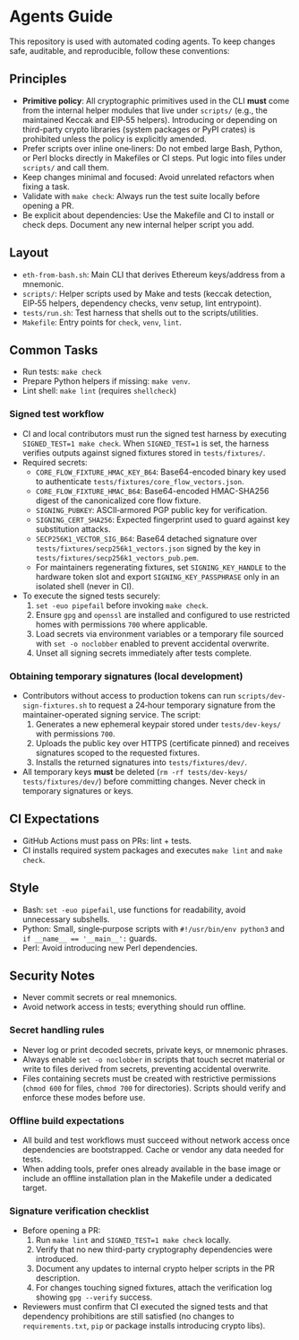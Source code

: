 # Agents Guide

This repository is used with automated coding agents. To keep changes safe,
auditable, and reproducible, follow these conventions:

## Principles
- **Primitive policy**: All cryptographic primitives used in the CLI **must** come
  from the internal helper modules that live under `scripts/` (e.g., the
  maintained Keccak and EIP‑55 helpers). Introducing or depending on third-party
  crypto libraries (system packages or PyPI crates) is prohibited unless the
  policy is explicitly amended.
- Prefer scripts over inline one‑liners: Do not embed large Bash, Python, or
  Perl blocks directly in Makefiles or CI steps. Put logic into files under
  `scripts/` and call them.
- Keep changes minimal and focused: Avoid unrelated refactors when fixing a
  task.
- Validate with `make check`: Always run the test suite locally before opening a
  PR.
- Be explicit about dependencies: Use the Makefile and CI to install or check
  deps. Document any new internal helper script you add.

## Layout
- `eth-from-bash.sh`: Main CLI that derives Ethereum keys/address from a mnemonic.
- `scripts/`: Helper scripts used by Make and tests (keccak detection, EIP‑55 helpers,
  dependency checks, venv setup, lint entrypoint).
- `tests/run.sh`: Test harness that shells out to the scripts/utilities.
- `Makefile`: Entry points for `check`, `venv`, `lint`.

## Common Tasks
- Run tests: `make check`
- Prepare Python helpers if missing: `make venv`.
- Lint shell: `make lint` (requires `shellcheck`)

### Signed test workflow
- CI and local contributors must run the signed test harness by executing
  `SIGNED_TEST=1 make check`. When `SIGNED_TEST=1` is set, the harness verifies
  outputs against signed fixtures stored in `tests/fixtures/`.
- Required secrets:
  - `CORE_FLOW_FIXTURE_HMAC_KEY_B64`: Base64-encoded binary key used to authenticate `tests/fixtures/core_flow_vectors.json`.
  - `CORE_FLOW_FIXTURE_HMAC_B64`: Base64-encoded HMAC-SHA256 digest of the canonicalized core flow fixture.
  - `SIGNING_PUBKEY`: ASCII‑armored PGP public key for verification.
  - `SIGNING_CERT_SHA256`: Expected fingerprint used to guard against key
    substitution attacks.
  - `SECP256K1_VECTOR_SIG_B64`: Base64 detached signature over
    `tests/fixtures/secp256k1_vectors.json` signed by the key in
    `tests/fixtures/secp256k1_vectors_pub.pem`.
  - For maintainers regenerating fixtures, set `SIGNING_KEY_HANDLE` to the
    hardware token slot and export `SIGNING_KEY_PASSPHRASE` only in an isolated
    shell (never in CI).
- To execute the signed tests securely:
  1. `set -euo pipefail` before invoking `make check`.
  2. Ensure `gpg` and `openssl` are installed and configured to use restricted
     homes with permissions `700` where applicable.
  3. Load secrets via environment variables or a temporary file sourced with
     `set -o noclobber` enabled to prevent accidental overwrite.
  4. Unset all signing secrets immediately after tests complete.

### Obtaining temporary signatures (local development)
- Contributors without access to production tokens can run
  `scripts/dev-sign-fixtures.sh` to request a 24‑hour temporary signature from
  the maintainer-operated signing service. The script:
  1. Generates a new ephemeral keypair stored under `tests/dev-keys/` with
     permissions `700`.
  2. Uploads the public key over HTTPS (certificate pinned) and receives
     signatures scoped to the requested fixtures.
  3. Installs the returned signatures into `tests/fixtures/dev/`.
- All temporary keys **must** be deleted (`rm -rf tests/dev-keys/ tests/fixtures/dev/`)
  before committing changes. Never check in temporary signatures or keys.

## CI Expectations
- GitHub Actions must pass on PRs: lint + tests.
- CI installs required system packages and executes `make lint` and `make check`.

## Style
- Bash: `set -euo pipefail`, use functions for readability, avoid unnecessary subshells.
- Python: Small, single‑purpose scripts with `#!/usr/bin/env python3` and `if __name__ == '__main__':` guards.
- Perl: Avoid introducing new Perl dependencies.

## Security Notes
- Never commit secrets or real mnemonics.
- Avoid network access in tests; everything should run offline.

### Secret handling rules
- Never log or print decoded secrets, private keys, or mnemonic phrases.
- Always enable `set -o noclobber` in scripts that touch secret material or
  write to files derived from secrets, preventing accidental overwrite.
- Files containing secrets must be created with restrictive permissions (`chmod
  600` for files, `chmod 700` for directories). Scripts should verify and
  enforce these modes before use.

### Offline build expectations
- All build and test workflows must succeed without network access once
  dependencies are bootstrapped. Cache or vendor any data needed for tests.
- When adding tools, prefer ones already available in the base image or include
  an offline installation plan in the Makefile under a dedicated target.

### Signature verification checklist
- Before opening a PR:
  1. Run `make lint` and `SIGNED_TEST=1 make check` locally.
  2. Verify that no new third-party cryptography dependencies were introduced.
  3. Document any updates to internal crypto helper scripts in the PR
     description.
  4. For changes touching signed fixtures, attach the verification log showing
     `gpg --verify` success.
- Reviewers must confirm that CI executed the signed tests and that dependency
  prohibitions are still satisfied (no changes to `requirements.txt`, `pip` or
  package installs introducing crypto libs).

